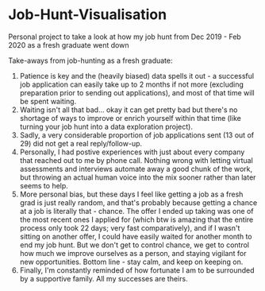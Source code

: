 # Job-Hunt-Visualisation
Personal project to take a look at how my job hunt from Dec 2019 - Feb 2020 as a fresh graduate went down

Take-aways from job-hunting as a fresh graduate:
1. Patience is key and the (heavily biased) data spells it out - a successful job application can easily take up to 2 months if not more (excluding preparation prior to sending out applications), and most of that time will be spent waiting.
2. Waiting isn't all that bad... okay it can get pretty bad but there's no shortage of ways to improve or enrich yourself within that time (like turning your job hunt into a data exploration project).
3. Sadly, a very considerable proportion of job applications sent (13 out of 29) did not get a real reply/follow-up.
4. Personally, I had postive experiences with just about every company that reached out to me by phone call. Nothing wrong with letting virtual assessments and interviews automate away a good chunk of the work, but throwing an actual human voice into the mix sooner rather than later seems to help.
5. More personal bias, but these days I feel like getting a job as a fresh grad is just really random, and that's probably because getting a chance at a job is literally that - chance. The offer I ended up taking was one of the most recent ones I applied for (which btw is amazing that the entire process only took 22 days; very fast comparatively), and if I wasn't sitting on another offer, I could have easily waited for another month to end my job hunt. But we don't get to control chance, we get to control how much we improve ourselves as a person, and staying vigilant for new opportunities. Bottom line - stay calm, and keep on keeping on.
6. Finally, I'm constantly reminded of how fortunate I am to be surrounded by a supportive family. All my successes are theirs.
